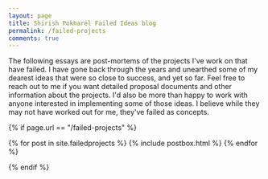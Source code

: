 ```yaml
---
layout: page
title: Shirish Pokharel Failed Ideas blog
permalink: /failed-projects
comments: true
---
```


<div class="row justify-content-between">
<div class="col-md-8 pr-5">

<p>
The following essays are post-mortems of the projects I've work on that have failed. I have gone back through the years and unearthed some of my dearest ideas that were so close to success, and yet so far. Feel free to reach out to me if you want detailed proposal documents and other information about the projects. I'd also be more than happy to work with anyone interested in implementing some of those ideas. I believe while they may not have worked out for me, they've failed as concepts.
</p>


{% if page.url == "/failed-projects" %}

</div>
</div>
<section class="recent-posts">
<div class="row listrecent">
    {% for post in site.failedprojects %}
            {% include postbox.html %}
    {% endfor %}
</div>
</section>

{% endif %}

